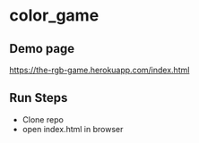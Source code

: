# color_game
## Demo page
https://the-rgb-game.herokuapp.com/index.html

## Run Steps
* Clone repo
* open index.html in browser
